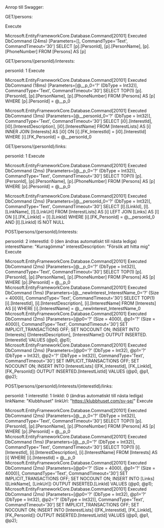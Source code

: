 Anrop till Swagger: 

GET/persons: 

Execute

Microsoft.EntityFrameworkCore.Database.Command[20101]
      Executed DbCommand (24ms) [Parameters=[], CommandType='Text', CommandTimeout='30']
      SELECT [p].[PersonId], [p].[PersonName], [p].[PhoneNumber]
      FROM [Persons] AS [p]


GET/persons/{personId}/interests: 

personId: 1
Execute

Microsoft.EntityFrameworkCore.Database.Command[20101]
      Executed DbCommand (18ms) [Parameters=[@__p_0='?' (DbType = Int32)], CommandType='Text', CommandTimeout='30']
      SELECT TOP(1) [p].[PersonId], [p].[PersonName], [p].[PhoneNumber]
      FROM [Persons] AS [p]
      WHERE [p].[PersonId] = @__p_0

Microsoft.EntityFrameworkCore.Database.Command[20101]
      Executed DbCommand (3ms) [Parameters=[@__personId_0='?' (DbType = Int32)], CommandType='Text', CommandTimeout='30']
      SELECT [i0].[InterestId], [i0].[InterestDescription], [i0].[InterestName]
      FROM [InterestLists] AS [i]
      INNER JOIN [Interests] AS [i0] ON [i].[FK_InterestId] = [i0].[InterestId]
      WHERE [i].[FK_PersonId] = @__personId_0


GET/persons/{personId}/links: 

personId: 1 
Execute

Microsoft.EntityFrameworkCore.Database.Command[20101]
      Executed DbCommand (2ms) [Parameters=[@__p_0='?' (DbType = Int32)], CommandType='Text', CommandTimeout='30']
      SELECT TOP(1) [p].[PersonId], [p].[PersonName], [p].[PhoneNumber]
      FROM [Persons] AS [p]
      WHERE [p].[PersonId] = @__p_0

Microsoft.EntityFrameworkCore.Database.Command[20101]
      Executed DbCommand (2ms) [Parameters=[@__personId_0='?' (DbType = Int32)], CommandType='Text', CommandTimeout='30']
      SELECT [l].[LinkId], [l].[LinkName], [l].[LinkUrl]
      FROM [InterestLists] AS [i]
      LEFT JOIN [Links] AS [l] ON [i].[FK_LinkId] = [l].[LinkId]
      WHERE [i].[FK_PersonId] = @__personId_0 AND [l].[LinkId] IS NOT NULL


POST/persons/{personId}/interests: 

personId: 2
interestId: 0 (den ändras automatiskt till nästa lediga)
interestName: "Kurragömma"
interestDescription: "Försök att hitta mig"
Execute

Microsoft.EntityFrameworkCore.Database.Command[20101]
      Executed DbCommand (2ms) [Parameters=[@__p_0='?' (DbType = Int32)], CommandType='Text', CommandTimeout='30']
      SELECT TOP(1) [p].[PersonId], [p].[PersonName], [p].[PhoneNumber]
      FROM [Persons] AS [p]
      WHERE [p].[PersonId] = @__p_0
Microsoft.EntityFrameworkCore.Database.Command[20101]
      Executed DbCommand (1ms) [Parameters=[@__newInterest_InterestName_0='?' (Size = 4000)], CommandType='Text', CommandTimeout='30']
      SELECT TOP(1) [i].[InterestId], [i].[InterestDescription], [i].[InterestName]
      FROM [Interests] AS [i]
      WHERE [i].[InterestName] = @__newInterest_InterestName_0
Microsoft.EntityFrameworkCore.Database.Command[20101]
      Executed DbCommand (2ms) [Parameters=[@p0='?' (Size = 4000), @p1='?' (Size = 4000)], CommandType='Text', CommandTimeout='30']
      SET IMPLICIT_TRANSACTIONS OFF;
      SET NOCOUNT ON;
      INSERT INTO [Interests] ([InterestDescription], [InterestName])
      OUTPUT INSERTED.[InterestId]
      VALUES (@p0, @p1);
Microsoft.EntityFrameworkCore.Database.Command[20101]
      Executed DbCommand (2ms) [Parameters=[@p0='?' (DbType = Int32), @p1='?' (DbType = Int32), @p2='?' (DbType = Int32)], CommandType='Text', CommandTimeout='30']
      SET IMPLICIT_TRANSACTIONS OFF;
      SET NOCOUNT ON;
      INSERT INTO [InterestLists] ([FK_InterestId], [FK_LinkId], [FK_PersonId])
      OUTPUT INSERTED.[InterestListId]
      VALUES (@p0, @p1, @p2);


POST/persons/{personId}/interests/{interestId}/links: 

personId: 1
interestId: 1
linkId: 0 (ändras automatiskt till nästa lediga)
linkName: "Klubbhuset"
linkUrl: "https://klubbhuset.com/sv-se/"
Execute

Microsoft.EntityFrameworkCore.Database.Command[20101]
      Executed DbCommand (2ms) [Parameters=[@__p_0='?' (DbType = Int32)], CommandType='Text', CommandTimeout='30']
      SELECT TOP(1) [p].[PersonId], [p].[PersonName], [p].[PhoneNumber]
      FROM [Persons] AS [p]
      WHERE [p].[PersonId] = @__p_0
Microsoft.EntityFrameworkCore.Database.Command[20101]
      Executed DbCommand (1ms) [Parameters=[@__p_0='?' (DbType = Int32)], CommandType='Text', CommandTimeout='30']
      SELECT TOP(1) [i].[InterestId], [i].[InterestDescription], [i].[InterestName]
      FROM [Interests] AS [i]
      WHERE [i].[InterestId] = @__p_0
Microsoft.EntityFrameworkCore.Database.Command[20101]
      Executed DbCommand (2ms) [Parameters=[@p0='?' (Size = 4000), @p1='?' (Size = 4000)], CommandType='Text', CommandTimeout='30']
      SET IMPLICIT_TRANSACTIONS OFF;
      SET NOCOUNT ON;
      INSERT INTO [Links] ([LinkName], [LinkUrl])
      OUTPUT INSERTED.[LinkId]
      VALUES (@p0, @p1);
Microsoft.EntityFrameworkCore.Database.Command[20101]
      Executed DbCommand (2ms) [Parameters=[@p0='?' (DbType = Int32), @p1='?' (DbType = Int32), @p2='?' (DbType = Int32)], CommandType='Text', CommandTimeout='30']
      SET IMPLICIT_TRANSACTIONS OFF;
      SET NOCOUNT ON;
      INSERT INTO [InterestLists] ([FK_InterestId], [FK_LinkId], [FK_PersonId])
      OUTPUT INSERTED.[InterestListId]
      VALUES (@p0, @p1, @p2);
